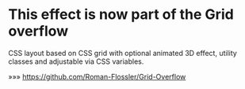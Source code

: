 # This effect is now part of the Grid overflow

CSS layout based on CSS grid with optional animated 3D effect, utility classes and adjustable via CSS variables.

 »»» https://github.com/Roman-Flossler/Grid-Overflow
